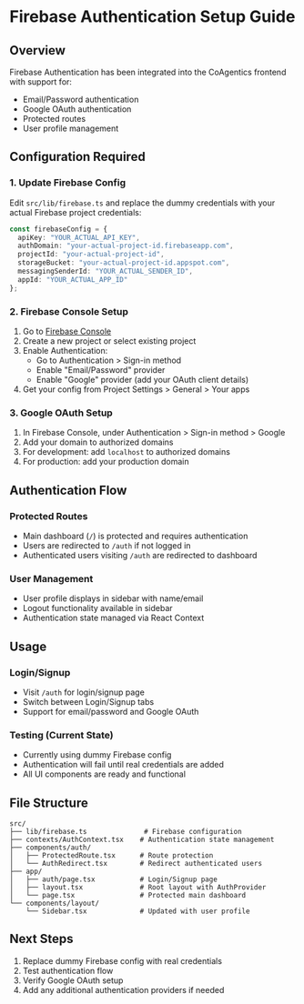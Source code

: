 # Firebase Authentication Setup Guide

## Overview
Firebase Authentication has been integrated into the CoAgentics frontend with support for:
- Email/Password authentication
- Google OAuth authentication  
- Protected routes
- User profile management

## Configuration Required

### 1. Update Firebase Config
Edit `src/lib/firebase.ts` and replace the dummy credentials with your actual Firebase project credentials:

```typescript
const firebaseConfig = {
  apiKey: "YOUR_ACTUAL_API_KEY",
  authDomain: "your-actual-project-id.firebaseapp.com", 
  projectId: "your-actual-project-id",
  storageBucket: "your-actual-project-id.appspot.com",
  messagingSenderId: "YOUR_ACTUAL_SENDER_ID",
  appId: "YOUR_ACTUAL_APP_ID"
};
```

### 2. Firebase Console Setup
1. Go to [Firebase Console](https://console.firebase.google.com/)
2. Create a new project or select existing project
3. Enable Authentication:
   - Go to Authentication > Sign-in method
   - Enable "Email/Password" provider
   - Enable "Google" provider (add your OAuth client details)
4. Get your config from Project Settings > General > Your apps

### 3. Google OAuth Setup
1. In Firebase Console, under Authentication > Sign-in method > Google
2. Add your domain to authorized domains
3. For development: add `localhost` to authorized domains
4. For production: add your production domain

## Authentication Flow

### Protected Routes
- Main dashboard (`/`) is protected and requires authentication
- Users are redirected to `/auth` if not logged in
- Authenticated users visiting `/auth` are redirected to dashboard

### User Management  
- User profile displays in sidebar with name/email
- Logout functionality available in sidebar
- Authentication state managed via React Context

## Usage

### Login/Signup
- Visit `/auth` for login/signup page
- Switch between Login/Signup tabs
- Support for email/password and Google OAuth

### Testing (Current State)
- Currently using dummy Firebase config
- Authentication will fail until real credentials are added
- All UI components are ready and functional

## File Structure
```
src/
├── lib/firebase.ts              # Firebase configuration
├── contexts/AuthContext.tsx    # Authentication state management
├── components/auth/
│   ├── ProtectedRoute.tsx      # Route protection
│   └── AuthRedirect.tsx        # Redirect authenticated users
├── app/
│   ├── auth/page.tsx           # Login/Signup page
│   ├── layout.tsx              # Root layout with AuthProvider
│   └── page.tsx                # Protected main dashboard
└── components/layout/
    └── Sidebar.tsx             # Updated with user profile
```

## Next Steps
1. Replace dummy Firebase config with real credentials
2. Test authentication flow
3. Verify Google OAuth setup
4. Add any additional authentication providers if needed 